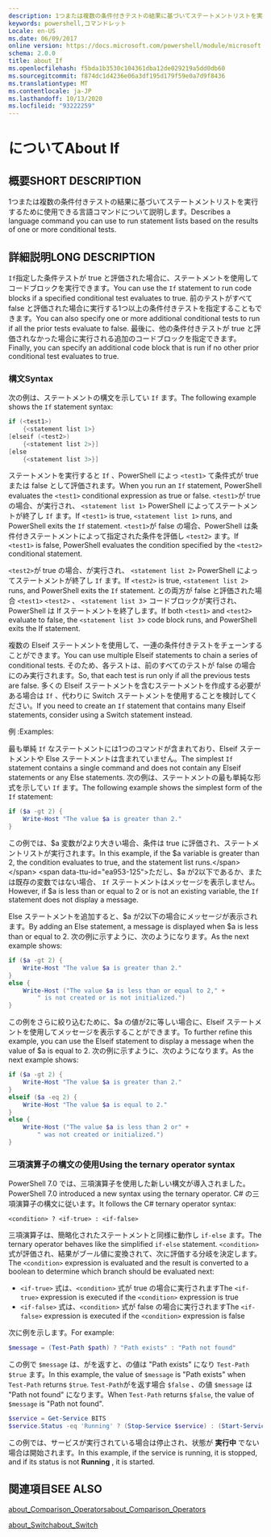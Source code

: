 ```yaml
---
description: 1つまたは複数の条件付きテストの結果に基づいてステートメントリストを実行するために使用できる言語コマンドについて説明します。
keywords: powershell,コマンドレット
Locale: en-US
ms.date: 06/09/2017
online version: https://docs.microsoft.com/powershell/module/microsoft.powershell.core/about/about_if?view=powershell-7&WT.mc_id=ps-gethelp
schema: 2.0.0
title: about_If
ms.openlocfilehash: f5bda1b3530c104361dba12de029219a5dd0db60
ms.sourcegitcommit: f874dc1d4236e06a3df195d179f59e0a7d9f8436
ms.translationtype: MT
ms.contentlocale: ja-JP
ms.lasthandoff: 10/13/2020
ms.locfileid: "93222259"
---
```

# <a name="about-if"></a><span data-ttu-id="ea953-104">について</span><span class="sxs-lookup"><span data-stu-id="ea953-104">About If</span></span>

## <a name="short-description"></a><span data-ttu-id="ea953-105">概要</span><span class="sxs-lookup"><span data-stu-id="ea953-105">SHORT DESCRIPTION</span></span>
<span data-ttu-id="ea953-106">1つまたは複数の条件付きテストの結果に基づいてステートメントリストを実行するために使用できる言語コマンドについて説明します。</span><span class="sxs-lookup"><span data-stu-id="ea953-106">Describes a language command you can use to run statement lists based on the results of one or more conditional tests.</span></span>

## <a name="long-description"></a><span data-ttu-id="ea953-107">詳細説明</span><span class="sxs-lookup"><span data-stu-id="ea953-107">LONG DESCRIPTION</span></span>

<span data-ttu-id="ea953-108">`If`指定した条件テストが true と評価された場合に、ステートメントを使用してコードブロックを実行できます。</span><span class="sxs-lookup"><span data-stu-id="ea953-108">You can use the `If` statement to run code blocks if a specified conditional test evaluates to true.</span></span> <span data-ttu-id="ea953-109">前のテストがすべて false と評価された場合に実行する1つ以上の条件付きテストを指定することもできます。</span><span class="sxs-lookup"><span data-stu-id="ea953-109">You can also specify one or more additional conditional tests to run if all the prior tests evaluate to false.</span></span> <span data-ttu-id="ea953-110">最後に、他の条件付きテストが true と評価されなかった場合に実行される追加のコードブロックを指定できます。</span><span class="sxs-lookup"><span data-stu-id="ea953-110">Finally, you can specify an additional code block that is run if no other prior conditional test evaluates to true.</span></span>

### <a name="syntax"></a><span data-ttu-id="ea953-111">構文</span><span class="sxs-lookup"><span data-stu-id="ea953-111">Syntax</span></span>

<span data-ttu-id="ea953-112">次の例は、ステートメントの構文を示してい `If` ます。</span><span class="sxs-lookup"><span data-stu-id="ea953-112">The following example shows the `If` statement syntax:</span></span>

```powershell
if (<test1>)
    {<statement list 1>}
[elseif (<test2>)
    {<statement list 2>}]
[else
    {<statement list 3>}]
```

<span data-ttu-id="ea953-113">ステートメントを実行すると `If` 、PowerShell によっ `<test1>` て条件式が true または false として評価されます。</span><span class="sxs-lookup"><span data-stu-id="ea953-113">When you run an `If` statement, PowerShell evaluates the `<test1>` conditional expression as true or false.</span></span> <span data-ttu-id="ea953-114">`<test1>`が true の場合、が実行され、 `<statement list 1>` PowerShell によってステートメントが終了し `If` ます。</span><span class="sxs-lookup"><span data-stu-id="ea953-114">If `<test1>` is true, `<statement list 1>` runs, and PowerShell exits the `If` statement.</span></span> <span data-ttu-id="ea953-115">`<test1>`が false の場合、PowerShell は条件付きステートメントによって指定された条件を評価し `<test2>` ます。</span><span class="sxs-lookup"><span data-stu-id="ea953-115">If `<test1>` is false, PowerShell evaluates the condition specified by the `<test2>` conditional statement.</span></span>

<span data-ttu-id="ea953-116">`<test2>`が true の場合、が実行され、 `<statement list 2>` PowerShell によってステートメントが終了し `If` ます。</span><span class="sxs-lookup"><span data-stu-id="ea953-116">If `<test2>` is true, `<statement list 2>` runs, and PowerShell exits the `If` statement.</span></span> <span data-ttu-id="ea953-117">との両方が false と評価された場合 `<test1>` `<test2>` 、 `<statement list 3`> コードブロックが実行され、PowerShell は If ステートメントを終了します。</span><span class="sxs-lookup"><span data-stu-id="ea953-117">If both `<test1>` and `<test2>` evaluate to false, the `<statement list 3`> code block runs, and PowerShell exits the If statement.</span></span>

<span data-ttu-id="ea953-118">複数の Elseif ステートメントを使用して、一連の条件付きテストをチェーンすることができます。</span><span class="sxs-lookup"><span data-stu-id="ea953-118">You can use multiple Elseif statements to chain a series of conditional tests.</span></span> <span data-ttu-id="ea953-119">そのため、各テストは、前のすべてのテストが false の場合にのみ実行されます。</span><span class="sxs-lookup"><span data-stu-id="ea953-119">So, that each test is run only if all the previous tests are false.</span></span>
<span data-ttu-id="ea953-120">多くの Elseif ステートメントを含むステートメントを作成する必要がある場合は `If` 、代わりに Switch ステートメントを使用することを検討してください。</span><span class="sxs-lookup"><span data-stu-id="ea953-120">If you need to create an `If` statement that contains many Elseif statements, consider using a Switch statement instead.</span></span>

<span data-ttu-id="ea953-121">例 :</span><span class="sxs-lookup"><span data-stu-id="ea953-121">Examples:</span></span>

<span data-ttu-id="ea953-122">最も単純 `If` なステートメントには1つのコマンドが含まれており、Elseif ステートメントや Else ステートメントは含まれていません。</span><span class="sxs-lookup"><span data-stu-id="ea953-122">The simplest `If` statement contains a single command and does not contain any Elseif statements or any Else statements.</span></span> <span data-ttu-id="ea953-123">次の例は、ステートメントの最も単純な形式を示してい `If` ます。</span><span class="sxs-lookup"><span data-stu-id="ea953-123">The following example shows the simplest form of the `If` statement:</span></span>

```powershell
if ($a -gt 2) {
    Write-Host "The value $a is greater than 2."
}
```

<span data-ttu-id="ea953-124">この例では、$a 変数が2より大きい場合、条件は true に評価され、ステートメントリストが実行されます。</span><span class="sxs-lookup"><span data-stu-id="ea953-124">In this example, if the $a variable is greater than 2, the condition evaluates to true, and the statement list runs.</span></span> <span data-ttu-id="ea953-125">ただし、$a が2以下であるか、または既存の変数ではない場合、 `If` ステートメントはメッセージを表示しません。</span><span class="sxs-lookup"><span data-stu-id="ea953-125">However, if $a is less than or equal to 2 or is not an existing variable, the `If` statement does not display a message.</span></span>

<span data-ttu-id="ea953-126">Else ステートメントを追加すると、$a が2以下の場合にメッセージが表示されます。</span><span class="sxs-lookup"><span data-stu-id="ea953-126">By adding an Else statement, a message is displayed when $a is less than or equal to 2.</span></span> <span data-ttu-id="ea953-127">次の例に示すように、次のようになります。</span><span class="sxs-lookup"><span data-stu-id="ea953-127">As the next example shows:</span></span>

```powershell
if ($a -gt 2) {
    Write-Host "The value $a is greater than 2."
}
else {
    Write-Host ("The value $a is less than or equal to 2," +
        " is not created or is not initialized.")
}
```

<span data-ttu-id="ea953-128">この例をさらに絞り込むために、$a の値が2に等しい場合に、Elseif ステートメントを使用してメッセージを表示することができます。</span><span class="sxs-lookup"><span data-stu-id="ea953-128">To further refine this example, you can use the Elseif statement to display a message when the value of $a is equal to 2.</span></span> <span data-ttu-id="ea953-129">次の例に示すように、次のようになります。</span><span class="sxs-lookup"><span data-stu-id="ea953-129">As the next example shows:</span></span>

```powershell
if ($a -gt 2) {
    Write-Host "The value $a is greater than 2."
}
elseif ($a -eq 2) {
    Write-Host "The value $a is equal to 2."
}
else {
    Write-Host ("The value $a is less than 2 or" +
        " was not created or initialized.")
}
```

### <a name="using-the-ternary-operator-syntax"></a><span data-ttu-id="ea953-130">三項演算子の構文の使用</span><span class="sxs-lookup"><span data-stu-id="ea953-130">Using the ternary operator syntax</span></span>

<span data-ttu-id="ea953-131">PowerShell 7.0 では、三項演算子を使用した新しい構文が導入されました。</span><span class="sxs-lookup"><span data-stu-id="ea953-131">PowerShell 7.0 introduced a new syntax using the ternary operator.</span></span> <span data-ttu-id="ea953-132">C# の三項演算子の構文に従います。</span><span class="sxs-lookup"><span data-stu-id="ea953-132">It follows the C# ternary operator syntax:</span></span>

```Syntax
<condition> ? <if-true> : <if-false>
```

<span data-ttu-id="ea953-133">三項演算子は、簡略化されたステートメントと同様に動作し `if-else` ます。</span><span class="sxs-lookup"><span data-stu-id="ea953-133">The ternary operator behaves like the simplified `if-else` statement.</span></span> <span data-ttu-id="ea953-134">`<condition>`式が評価され、結果がブール値に変換されて、次に評価する分岐を決定します。</span><span class="sxs-lookup"><span data-stu-id="ea953-134">The `<condition>` expression is evaluated and the result is converted to a boolean to determine which branch should be evaluated next:</span></span>

- <span data-ttu-id="ea953-135">`<if-true>` 式は、`<condition>` 式が true の場合に実行されます</span><span class="sxs-lookup"><span data-stu-id="ea953-135">The `<if-true>` expression is executed if the `<condition>` expression is true</span></span>
- <span data-ttu-id="ea953-136">`<if-false>` 式は、`<condition>` 式が false の場合に実行されます</span><span class="sxs-lookup"><span data-stu-id="ea953-136">The `<if-false>` expression is executed if the `<condition>` expression is false</span></span>

<span data-ttu-id="ea953-137">次に例を示します。</span><span class="sxs-lookup"><span data-stu-id="ea953-137">For example:</span></span>

```powershell
$message = (Test-Path $path) ? "Path exists" : "Path not found"
```

<span data-ttu-id="ea953-138">この例で `$message` は、がを返すと、の値は "Path exists" になり `Test-Path` `$true` ます。</span><span class="sxs-lookup"><span data-stu-id="ea953-138">In this example, the value of `$message` is "Path exists" when `Test-Path` returns `$true`.</span></span> <span data-ttu-id="ea953-139">`Test-Path`がを返す場合 `$false` 、の値 `$message` は "Path not found" になります。</span><span class="sxs-lookup"><span data-stu-id="ea953-139">When `Test-Path` returns `$false`, the value of `$message` is "Path not found".</span></span>

```powershell
$service = Get-Service BITS
$service.Status -eq 'Running' ? (Stop-Service $service) : (Start-Service $service)
```

<span data-ttu-id="ea953-140">この例では、サービスが実行されている場合は停止され、状態が **実行中** でない場合は開始されます。</span><span class="sxs-lookup"><span data-stu-id="ea953-140">In this example, if the service is running, it is stopped, and if its status is not **Running** , it is started.</span></span>

## <a name="see-also"></a><span data-ttu-id="ea953-141">関連項目</span><span class="sxs-lookup"><span data-stu-id="ea953-141">SEE ALSO</span></span>

[<span data-ttu-id="ea953-142">about_Comparison_Operators</span><span class="sxs-lookup"><span data-stu-id="ea953-142">about_Comparison_Operators</span></span>](about_Comparison_Operators.md)

[<span data-ttu-id="ea953-143">about_Switch</span><span class="sxs-lookup"><span data-stu-id="ea953-143">about_Switch</span></span>](about_Switch.md)
